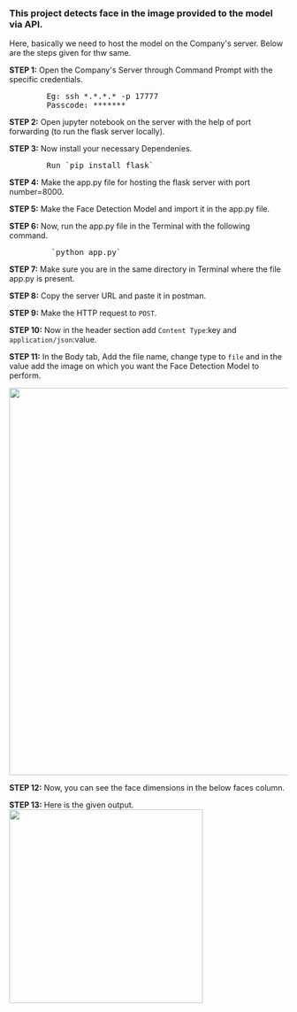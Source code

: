 ### This project detects face in the image provided to the model via API.<br>

Here, basically we need to host the model on the Company's server. Below are the steps given for thw same.<br>

<b>STEP 1:</b> Open the Company's Server through Command Prompt with the specific credentials.<br>
<pre>
        Eg: ssh *.*.*.* -p 17777
        Passcode: *******
</pre>        
 
<b>STEP 2:</b> Open jupyter notebook on the server with the help of port forwarding (to run the flask server locally).

<b>STEP 3:</b> Now install your necessary Dependenies.<br>
<pre>        Run `pip install flask`
</pre>
<b>STEP 4:</b> Make the app.py file for hosting the flask server with port number=8000.

<b>STEP 5:</b> Make the Face Detection Model and import it in the app.py file.

<b>STEP 6:</b> Now, run the app.py file in the Terminal with the following command.<br>
 <pre>
         `python app.py`</pre>
  
<b>STEP 7:</b> Make sure you are in the same directory in Terminal where the file app.py is present.

<b>STEP 8:</b> Copy the server URL and paste it in postman.

<b>STEP 9:</b> Make the HTTP request to `POST`.

<b>STEP 10:</b> Now in the header section add `Content Type`:key and `application/json`:value.

<b>STEP 11:</b> In the Body tab, Add the file name, change type to `file` and in the value add the image on which you want the Face Detection Model to perform.

<img  src="https://github.com/AbhinavJain3/API-Hosting/assets/118631182/73cc3d55-a663-426c-8e39-1be611fdc9b9" width="700">

<b>STEP 12:</b> Now, you can see the face dimensions in the below faces column.

<b>STEP 13:</b> Here is the given output.<br>
<img src="https://github.com/AbhinavJain3/API-Hosting/assets/118631182/11be1310-f974-4cda-801b-37ab0adcc7a9" width="350">
